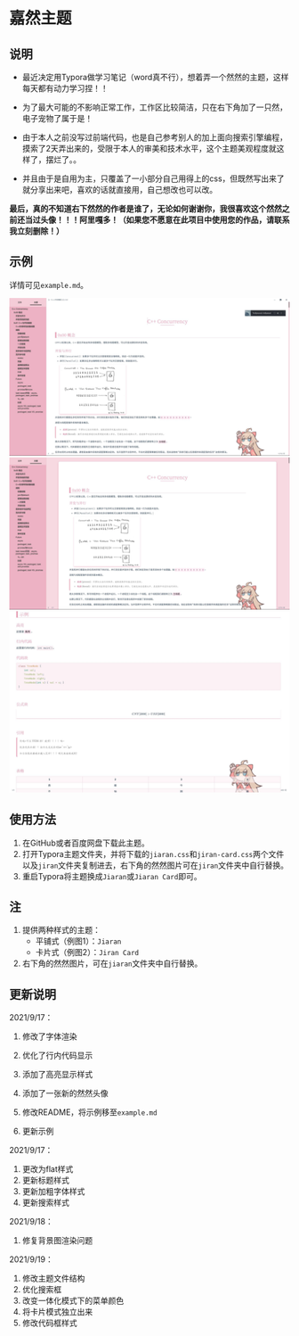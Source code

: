 # 嘉然主题

## 说明

- 最近决定用Typora做学习笔记（word真不行），想着弄一个然然的主题，这样每天都有动力学习捏！！

- 为了最大可能的不影响正常工作，工作区比较简洁，只在右下角加了一只然，电子宠物了属于是！
- 由于本人之前没写过前端代码，也是自己参考别人的加上面向搜索引擎编程，摸索了2天弄出来的，受限于本人的审美和技术水平，这个主题美观程度就这样了，摆烂了。。
- 并且由于是自用为主，只覆盖了一小部分自己用得上的css，但既然写出来了就分享出来吧，喜欢的话就直接用，自己想改也可以改。

**最后，真的不知道右下然然的作者是谁了，无论如何谢谢你，我很喜欢这个然然之前还当过头像！！！阿里嘎多！（如果您不愿意在此项目中使用您的作品，请联系我立刻删除！）**

## 示例

详情可见`example.md`。



<img src=".\screenshot.jpg" style="zoom:80%;" />

<img src=".\screenshot3.jpg" style="zoom:80%;" />

<img src=".\screenshot2.jpg" style="zoom:80%;" />



## 使用方法

1. 在GitHub或者百度网盘下载此主题。
2. 打开Typora主题文件夹，并将下载的`jiaran.css`和`jiran-card.css`两个文件以及`jiran`文件夹复制进去，右下角的然然图片可在`jiran`文件夹中自行替换。
3. 重启Typora将主题换成`Jiaran`或`Jiaran Card`即可。

## 注

1. 提供两种样式的主题：
   * 平铺式（例图1）：`Jiaran`
   * 卡片式（例图2）：`Jiran Card`
2. 右下角的然然图片，可在`jiaran`文件夹中自行替换。

## 更新说明

2021/9/17：

1. 修改了字体渲染

2. 优化了行内代码显示
3. 添加了高亮显示样式
4. 添加了一张新的然然头像
5. 修改README，将示例移至`example.md`
6. 更新示例

2021/9/17：

1. 更改为flat样式
2. 更新标题样式
3. 更新加粗字体样式
4. 更新搜索样式

2021/9/18：

1. 修复背景图渲染问题

2021/9/19：

1. 修改主题文件结构
2. 优化搜索框
3. 改变一体化模式下的菜单颜色
4. 将卡片模式独立出来
5. 修改代码框样式
